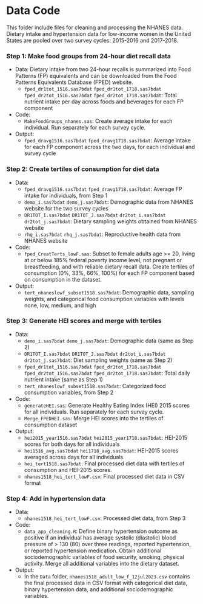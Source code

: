 # Data Code
This folder include files for cleaning and processing the NHANES data. Dietary intake and hypertension data for low-income women in the United States are pooled over two survey cycles: 2015-2016 and 2017-2018. 

### Step 1: Make food groups from 24-hour diet recall data
* Data: Dietary intake from two 24-hour recalls is summarized into Food Patterns (FP) equivalents and can be downloaded from the Food Patterns Equivalents Database (FPED) website.
  * `fped_dr1tot_1516.sas7bdat` `fped_dr1tot_1718.sas7bdat` `fped_dr2tot_1516.sas7bdat` `fped_dr2tot_1718.sas7bdat`: Total nutrient intake per day across foods and beverages for each FP component
* Code:
  * `MakeFoodGroups_nhanes.sas`: Create average intake for each individual. Run separately for each survey cycle. 
* Output:
  * `fped_dravg1516.sas7bdat` `fped_dravg1718.sas7bdat`: Average intake for each FP component across the two days, for each individual and survey cycle
 
### Step 2: Create tertiles of consumption for diet data
* Data:
  * `fped_dravg1516.sas7bdat` `fped_dravg1718.sas7bdat`: Average FP intake for individuals, from Step 1
  * `demo_i.sas7bdat` `demo_j.sas7bdat`: Demographic data from NHANES website for the two survey cycles
  * `DR1TOT_I.sas7bdat` `DR1TOT_J.sas7bdat` `dr2tot_i.sas7bdat` `dr2tot_j.sas7bdat`: Dietary sampling weights obtained from NHANES website
  * `rhq_i.sas7bdat` `rhq_j.sas7bdat`: Reproductive health data from NHANES website
* Code:
  * `fped_CreatTerts_lowF.sas`: Subset to female adults age >= 20, living at or below 185% federal poverty income level, not pregnant or breastfeeding, and with reliable dietary recall data. Create tertiles of consumption (0%, 33%, 66%, 100%) for each FP component based on consumption in the dataset. 
* Output:
  * `tert_nhaneslowf_subset1518.sas7bdat`: Demographic data, sampling weights, and categorical food consumption variables with levels none, low, medium, and high
 
### Step 3: Generate HEI scores and merge with tertiles
* Data:
  * `demo_i.sas7bdat` `demo_j.sas7bdat`: Demographic data (same as Step 2)
  * `DR1TOT_I.sas7bdat` `DR1TOT_J.sas7bdat` `dr2tot_i.sas7bdat` `dr2tot_j.sas7bdat`: Diet sampling weights (same as Step 2)
  * `fped_dr1tot_1516.sas7bdat` `fped_dr1tot_1718.sas7bdat` `fped_dr2tot_1516.sas7bdat` `fped_dr2tot_1718.sas7bdat`: Total daily nutrient intake (same as Step 1)
  * `tert_nhaneslowf_subset1518.sas7bdat`: Categorized food consumption variables, from Step 2
* Code:
  * `generateHEI.sas`: Generate Healthy Eating Index (HEI) 2015 scores for all individuals. Run separately for each survey cycle. 
  * `Merge_FPEDHEI.sas`: Merge HEI scores into the tertiles of consumption dataset
* Output:
  * `hei2015_year1516.sas7bdat` `hei2015_year1718.sas7bdat`: HEI-2015 scores for both days for all individuals
  * `hei1516_avg.sas7bdat` `hei1718_avg.sas7bdat`: HEI-2015 scores averaged across days for all individuals
  * `hei_tert1518.sas7bdat`: Final processed diet data with tertiles of consumption and HEI-2015 scores.
  * `nhanes1518_hei_tert_lowF.csv`: Final processed diet data in CSV format
 
### Step 4: Add in hypertension data
* Data:
  * `nhanes1518_hei_tert_lowF.csv`: Processed diet data, from Step 3
* Code:
  * `data_app_cleaning.R`: Define binary hypertension outcome as positive if an individual has average systolic (diastolic) blood pressure of > 130 (80) over three readings, reported hypertension, or reported hypertension medication. Obtain additional sociodemographic variables of food security, smoking, physical activity. Merge all additional variables into the dietary dataset.
* Output:
  * In the `Data` folder, `nhanes1518_adult_low_f_12jul2023.csv` contains the final processed data in CSV format with categorical diet data, binary hypertension data, and additional sociodemographic variables.
